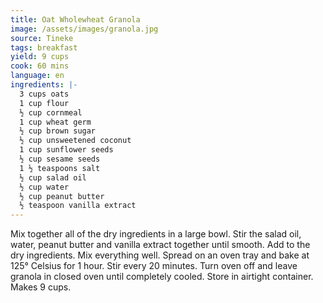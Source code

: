 ```yaml
---
title: Oat Wholewheat Granola
image: /assets/images/granola.jpg
source: Tineke
tags: breakfast
yield: 9 cups
cook: 60 mins
language: en
ingredients: |-
  3 cups oats
  1 cup flour
  ½ cup cornmeal
  1 cup wheat germ
  ½ cup brown sugar
  ½ cup unsweetened coconut
  1 cup sunflower seeds
  ½ cup sesame seeds
  1 ½ teaspoons salt
  ½ cup salad oil
  ½ cup water
  ½ cup peanut butter
  ½ teaspoon vanilla extract
---
```


Mix together all of the dry ingredients in a large bowl. Stir the salad oil, water, peanut butter and vanilla extract together until smooth. Add to the dry ingredients. Mix everything well. Spread on an oven tray and bake at 125° Celsius for 1 hour. Stir every 20 minutes. Turn oven off and leave granola in closed oven until completely cooled. Store in airtight container. Makes 9 cups.
